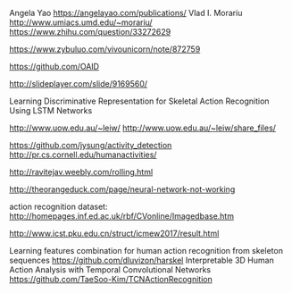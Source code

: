 Angela Yao https://angelayao.com/publications/
Vlad I. Morariu http://www.umiacs.umd.edu/~morariu/
https://www.zhihu.com/question/33272629

https://www.zybuluo.com/vivounicorn/note/872759

https://github.com/OAID

http://slideplayer.com/slide/9169560/

Learning Discriminative Representation for Skeletal Action Recognition Using LSTM Networks

http://www.uow.edu.au/~leiw/
http://www.uow.edu.au/~leiw/share_files/

https://github.com/jysung/activity_detection
http://pr.cs.cornell.edu/humanactivities/

http://ravitejav.weebly.com/rolling.html

http://theorangeduck.com/page/neural-network-not-working


action recognition dataset: http://homepages.inf.ed.ac.uk/rbf/CVonline/Imagedbase.htm

http://www.icst.pku.edu.cn/struct/icmew2017/result.html

Learning features combination for human action recognition from skeleton sequences https://github.com/dluvizon/harskel
Interpretable 3D Human Action Analysis with Temporal Convolutional Networks https://github.com/TaeSoo-Kim/TCNActionRecognition

